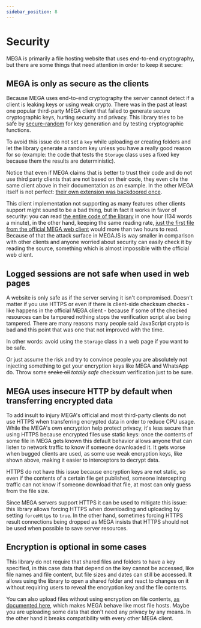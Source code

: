 ```yaml
---
sidebar_position: 8
---
```


# Security

MEGA is primarily a file hosting website that uses end-to-end cryptography, but there are some things that need attention in order to keep it secure:

## MEGA is only as secure as the clients

Because MEGA uses end-to-end cryptography the server cannot detect if a client is leaking keys or using weak crypto. There was in the past at least one popular third-party MEGA client that failed to generate secure cryptographic keys, hurting security and privacy. This library tries to be safe by [secure-random](https://www.npmjs.com/package/secure-random) for key generation and by testing cryptographic functions.

To avoid this issue do not set a `key` while uploading or creating folders and let the library generate a random key unless you have a really good reason for so (example: the code that tests the `Storage` class uses a fixed key because them the results are deterministic).

Notice that even if MEGA claims that is better to trust their code and do not use third party clients that are not based on their code, they even cite the same client above in their documentation as an example. In the other MEGA itself is not perfect: [their own extension was backdoored once](https://www.secjuice.com/mega-nz-chrome-browser-extension-backdoored/).

This client implementation not supporting as many features other clients support might sound to be a bad thing, but in fact it works in favor of security: you can read [the entire code of the library](https://unpkg.com/megajs/dist/main.node-es.mjs) in one hour (134 words a minute), in the other hand, keeping the same reading rate, [just the first file from the official MEGA web client](https://raw.githubusercontent.com/meganz/webclient/master/secureboot.js) would more than two hours to read. Because of that the attack surface in MEGAJS is way smaller in comparison with other clients and anyone worried about security can easily check it by reading the source, something which is almost impossible with the official web client.

## Logged sessions are not safe when used in web pages

A website is only safe as if the server serving it isn't compromised. Doesn't matter if you use HTTPS or even if there is client-side checksum checks - like happens in the official MEGA client - because if some of the checked resources can be tampered nothing stops the verification script also being tampered. There are many reasons many people said JavaScript crypto is bad and this point that was one that not improved with the time.

In other words: avoid using the `Storage` class in a web page if you want to be safe.

Or just assume the risk and try to convince people you are absolutely not injecting something to get your encryption keys like MEGA and WhatsApp do. Throw some <del>snake oil</del> <em>totally safe</em> checksum verification just to be sure.

## MEGA uses insecure HTTP by default when transferring encrypted data

To add insult to injury MEGA's official and most third-party clients do not use HTTPS when transferring encrypted data in order to reduce CPU usage. While the MEGA's own encryption help protect privacy, it's less secure than using HTTPS because encrypted files use static keys: once the contents of some file in MEGA gets known this default behavior allows anyone that can listen to network traffic to know if someone downloaded it. It gets worse when bugged clients are used, as some use weak encryption keys, like shown above, making it easier to interceptors to decrypt data.

HTTPS do not have this issue because encryption keys are not static, so even if the contents of a certain file get published, someone intercepting traffic can not know if someone download that file, at most can only guess from the file size.

Since MEGA servers support HTTPS it can be used to mitigate this issue: this library allows forcing HTTPS when downloading and uploading by setting `forceHttps` to `true`. In the other hand, sometimes forcing HTTPS result connections being dropped as MEGA insists that HTTPS should not be used when possible to save server resources.

## Encryption is optional in some cases

This library do not require that shared files and folders to have a key specified, in this case data that depend on the key cannot be accessed, like file names and file content, but file sizes and dates can still be accessed. It allows using the library to open a shared folder and react to changes on it without requiring users to reveal the encryption key and the file contents.

You can also upload files without using encryption on file contents, [as documented here](advanced.md#uploading-without-encryption), which makes MEGA behave like most file hosts. Maybe you are uploading some data that don't need any privacy by any means. In the other hand it breaks compatibility with every other MEGA client.
